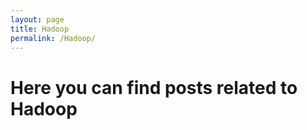 ```yaml
---
layout: page
title: Hadoop
permalink: /Hadoop/
---
```


# Here you can find posts related to Hadoop
